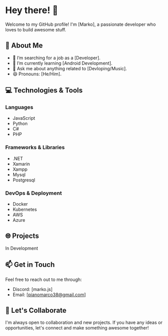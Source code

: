 # Hey there! 👋

Welcome to my GitHub profile! I'm [Marko], a passionate developer who loves to build awesome stuff. 

## 🚀 About Me

- 🔭 I’m searching for a job as a [Developer].
- 🌱 I’m currently learning [Android Development].
- 💬 Ask me about anything related to [Devloping/Music].
- 😄 Pronouns: [He/Him].

## 💻 Technologies & Tools

### Languages
- JavaScript
- Python
- C#
- PHP

### Frameworks & Libraries
- .NET
- Xamarin
- Xampp
- Mysql
- Postgresql
  

### DevOps & Deployment
- Docker
- Kubernetes
- AWS
- Azure

## 🌐 Projects

In Development

## 📫 Get in Touch

Feel free to reach out to me through:
- Discord: [marko.js]
- Email: [pianomarco38@gmail.com]

## 🚀 Let's Collaborate

I'm always open to collaboration and new projects. If you have any ideas or opportunities, let's connect and make something awesome together!

